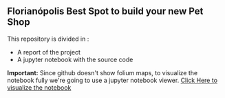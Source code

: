 ## Florianópolis Best Spot to build your new Pet Shop 

This repository is divided in :
* A report of the project
* A jupyter notebook with the source code

**Important:**
Since github doesn't show folium maps, to visualize the notebook fully we're going to use a jupyter notebook viewer. [Click Here to visualize the notebook](https://nbviewer.jupyter.org/github/Torben11/Coursera_Capstone/blob/master/Capstone_Project/FLN_Capstone_Project.ipynb)
